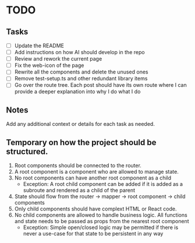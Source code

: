# TODO

## Tasks

- [ ] Update the README
- [ ] Add instructions on how AI should develop in the repo
- [ ] Review and rework the current page
- [ ] Fix the web-icon of the page
- [ ] Rewrite all the components and delete the unused ones
- [ ] Remove test-setup.ts and other redundant library items
- [ ] Go over the route tree. Each post should have its own route where I can provide a deeper explanation into why I do what I do

## Notes

Add any additional context or details for each task as needed.

## Temporary on how the project should be structured.

1. Root components should be connected to the router.
2. A root component is a component who are allowed to manage state.
3. No root components can have another root component as a child
   - Exception: A root child component can be added if it is added as a subroute and rendered as a child of the parent
4. State should flow from the router -> mapper -> root component -> child components
5. Only child components should have complext HTML or React code.
6. No child components are allowed to handle business logic. All functions and state needs to be passed as props from the nearest root component
   - Exception: Simple open/closed logic may be permitted if there is never a use-case for that state to be persistent in any way
